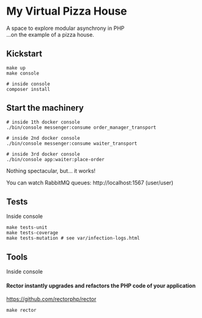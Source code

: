 # My Virtual Pizza House
A space to explore modular asynchrony in PHP   
...on the example of a pizza house.

## Kickstart
```shell
make up
make console

# inside console
composer install
```

## Start the machinery
```shell
# inside 1th docker console
./bin/console messenger:consume order_manager_transport

# inside 2nd docker console
./bin/console messenger:consume waiter_transport

# inside 3rd docker console
./bin/console app:waiter:place-order
```
Nothing spectacular, but... it works!

You can watch RabbitMQ queues: http://localhost:1567 (user/user)

## Tests
Inside console
```shell
make tests-unit
make tests-coverage
make tests-mutation # see var/infection-logs.html
```

## Tools
Inside console
#### Rector instantly upgrades and refactors the PHP code of your application
https://github.com/rectorphp/rector
```shell
make rector
```
